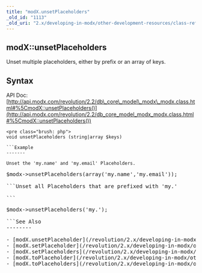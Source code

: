 ```yaml
---
title: "modX.unsetPlaceholders"
_old_id: "1113"
_old_uri: "2.x/developing-in-modx/other-development-resources/class-reference/modx/modx.unsetplaceholders"
---
```


modX::unsetPlaceholders
-----------------------

Unset multiple placeholders, either by prefix or an array of keys.

Syntax
------

API Doc: [http://api.modx.com/revolution/2.2/db\_core\_model\_modx\_modx.class.html#%5CmodX::unsetPlaceholders()](http://api.modx.com/revolution/2.2/db_core_model_modx_modx.class.html#%5CmodX::unsetPlaceholders())

```
<pre class="brush: php">
void unsetPlaceholders (string|array $keys)

```Example
-------

Unset the 'my.name' and 'my.email' Placeholders.

```
<pre class="brush: php">
$modx->unsetPlaceholders(array('my.name','my.email'));

```Unset all Placeholders that are prefixed with 'my.'

```
<pre class="brush: php">
$modx->unsetPlaceholders('my.');

```See Also
--------

- [modX.unsetPlaceholder](/revolution/2.x/developing-in-modx/other-development-resources/class-reference/modx/modx.unsetplaceholder "modX.unsetPlaceholder")
- [modX.setPlaceholder](/revolution/2.x/developing-in-modx/other-development-resources/class-reference/modx/modx.setplaceholder "modX.setPlaceholder")
- [modX.setPlaceholders](/revolution/2.x/developing-in-modx/other-development-resources/class-reference/modx/modx.setplaceholders "modX.setPlaceholders")
- [modX.toPlaceholder](/revolution/2.x/developing-in-modx/other-development-resources/class-reference/modx/modx.toplaceholder "modX.toPlaceholder")
- [modX.toPlaceholders](/revolution/2.x/developing-in-modx/other-development-resources/class-reference/modx/modx.toplaceholders "modX.toPlaceholders")